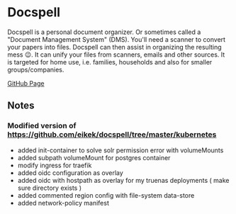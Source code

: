 # Docspell

Docspell is a personal document organizer. Or sometimes called a "Document Management System" (DMS). You'll need a scanner to convert your papers into files. Docspell can then assist in organizing the resulting mess 😉. It can unify your files from scanners, emails and other sources. It is targeted for home use, i.e. families, households and also for smaller groups/companies.

[GitHub Page](https://github.com/eikek/docspell)

## Notes
### Modified version of https://github.com/eikek/docspell/tree/master/kubernetes
- added init-container to solve solr permission error with volumeMounts
- added subpath volumeMount for postgres container
- modify ingress for traefik
- added oidc configuration as overlay
- added oidc with hostpath as overlay for my truenas deployments ( make sure directory exists )
- added commented region config with file-system data-store
- added network-policy manifest
